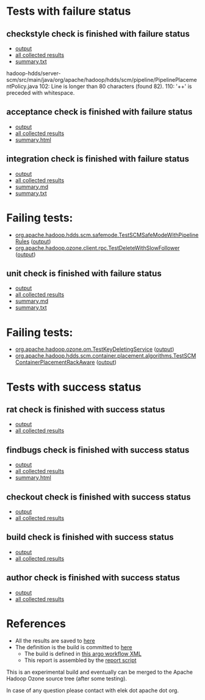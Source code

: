 # Tests with failure status

## checkstyle check is finished with failure status

   * [output](https://raw.githubusercontent.com/elek/ozone-ci-q4/master/pr/pr-hdds-1569-qmgm8/checkstyle/output.log)
   * [all collected results](https://github.com/elek/ozone-ci-q4/tree/master/pr/pr-hdds-1569-qmgm8/checkstyle)
   * [summary.txt](https://github.com/elek/ozone-ci-q4/tree/master/pr/pr-hdds-1569-qmgm8/checkstyle/summary.txt)

hadoop-hdds/server-scm/src/main/java/org/apache/hadoop/hdds/scm/pipeline/PipelinePlacementPolicy.java
 102: Line is longer than 80 characters (found 82).
 110: &apos;++&apos; is preceded with whitespace.

## acceptance check is finished with failure status

   * [output](https://raw.githubusercontent.com/elek/ozone-ci-q4/master/pr/pr-hdds-1569-qmgm8/acceptance/output.log)
   * [all collected results](https://github.com/elek/ozone-ci-q4/tree/master/pr/pr-hdds-1569-qmgm8/acceptance)
   * [summary.html](https://elek.github.io/ozone-ci-q4/pr/pr-hdds-1569-qmgm8/acceptance/summary.html)


## integration check is finished with failure status

   * [output](https://raw.githubusercontent.com/elek/ozone-ci-q4/master/pr/pr-hdds-1569-qmgm8/integration/output.log)
   * [all collected results](https://github.com/elek/ozone-ci-q4/tree/master/pr/pr-hdds-1569-qmgm8/integration)
   * [summary.md](https://github.com/elek/ozone-ci-q4/tree/master/pr/pr-hdds-1569-qmgm8/integration/summary.md)
   * [summary.txt](https://github.com/elek/ozone-ci-q4/tree/master/pr/pr-hdds-1569-qmgm8/integration/summary.txt)

# Failing tests: 

 * [org.apache.hadoop.hdds.scm.safemode.TestSCMSafeModeWithPipelineRules](hadoop-ozone/integration-test/org.apache.hadoop.hdds.scm.safemode.TestSCMSafeModeWithPipelineRules.txt) ([output](hadoop-ozone/integration-test/org.apache.hadoop.hdds.scm.safemode.TestSCMSafeModeWithPipelineRules-output.txt))
 * [org.apache.hadoop.ozone.client.rpc.TestDeleteWithSlowFollower](hadoop-ozone/integration-test/org.apache.hadoop.ozone.client.rpc.TestDeleteWithSlowFollower.txt) ([output](hadoop-ozone/integration-test/org.apache.hadoop.ozone.client.rpc.TestDeleteWithSlowFollower-output.txt))

## unit check is finished with failure status

   * [output](https://raw.githubusercontent.com/elek/ozone-ci-q4/master/pr/pr-hdds-1569-qmgm8/unit/output.log)
   * [all collected results](https://github.com/elek/ozone-ci-q4/tree/master/pr/pr-hdds-1569-qmgm8/unit)
   * [summary.md](https://github.com/elek/ozone-ci-q4/tree/master/pr/pr-hdds-1569-qmgm8/unit/summary.md)
   * [summary.txt](https://github.com/elek/ozone-ci-q4/tree/master/pr/pr-hdds-1569-qmgm8/unit/summary.txt)

# Failing tests: 

 * [org.apache.hadoop.ozone.om.TestKeyDeletingService](hadoop-ozone/ozone-manager/org.apache.hadoop.ozone.om.TestKeyDeletingService.txt) ([output](hadoop-ozone/ozone-manager/org.apache.hadoop.ozone.om.TestKeyDeletingService-output.txt))
 * [org.apache.hadoop.hdds.scm.container.placement.algorithms.TestSCMContainerPlacementRackAware](hadoop-hdds/server-scm/org.apache.hadoop.hdds.scm.container.placement.algorithms.TestSCMContainerPlacementRackAware.txt) ([output](hadoop-hdds/server-scm/org.apache.hadoop.hdds.scm.container.placement.algorithms.TestSCMContainerPlacementRackAware-output.txt))


# Tests with success status

## rat check is finished with success status

   * [output](https://raw.githubusercontent.com/elek/ozone-ci-q4/master/pr/pr-hdds-1569-qmgm8/rat/output.log)
   * [all collected results](https://github.com/elek/ozone-ci-q4/tree/master/pr/pr-hdds-1569-qmgm8/rat)


## findbugs check is finished with success status

   * [output](https://raw.githubusercontent.com/elek/ozone-ci-q4/master/pr/pr-hdds-1569-qmgm8/findbugs/output.log)
   * [all collected results](https://github.com/elek/ozone-ci-q4/tree/master/pr/pr-hdds-1569-qmgm8/findbugs)
   * [summary.html](https://elek.github.io/ozone-ci-q4/pr/pr-hdds-1569-qmgm8/findbugs/summary.html)


## checkout check is finished with success status

   * [output](https://raw.githubusercontent.com/elek/ozone-ci-q4/master/pr/pr-hdds-1569-qmgm8/checkout/output.log)
   * [all collected results](https://github.com/elek/ozone-ci-q4/tree/master/pr/pr-hdds-1569-qmgm8/checkout)


## build check is finished with success status

   * [output](https://raw.githubusercontent.com/elek/ozone-ci-q4/master/pr/pr-hdds-1569-qmgm8/build/output.log)
   * [all collected results](https://github.com/elek/ozone-ci-q4/tree/master/pr/pr-hdds-1569-qmgm8/build)


## author check is finished with success status

   * [output](https://raw.githubusercontent.com/elek/ozone-ci-q4/master/pr/pr-hdds-1569-qmgm8/author/output.log)
   * [all collected results](https://github.com/elek/ozone-ci-q4/tree/master/pr/pr-hdds-1569-qmgm8/author)




# References

 * All the results are saved to [here](https://github.com/elek/ozone-ci-q4/tree/master/pr/pr-hdds-1569-qmgm8/)
 * The definition is the build is committed to [here](https://github.com/elek/argo-ozone)
    * The build is defined in [this argo workflow XML](https://github.com/elek/argo-ozone/blob/master/ozone-build.yaml)
    * This report is assembled by the [report script](https://github.com/elek/argo-ozone/blob/master/scripts/report.sh)

This is an experimental build and eventually can be merged to the Apache Hadoop Ozone source tree (after some testing).

In case of any question please contact with elek dot apache dot org.
